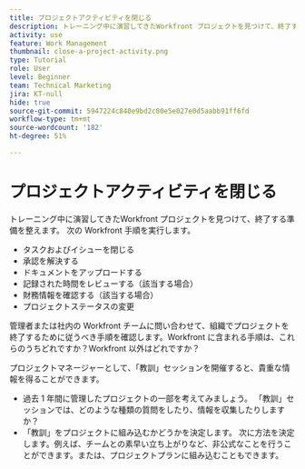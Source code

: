 ```yaml
---
title: プロジェクトアクティビティを閉じる
description: トレーニング中に演習してきたWorkfront プロジェクトを見つけて、終了する準備を整えます。
activity: use
feature: Work Management
thumbnail: close-a-project-activity.png
type: Tutorial
role: User
level: Beginner
team: Technical Marketing
jira: KT-null
hide: true
source-git-commit: 5947224c840e9bd2c80e5e027e0d5aabb91ff6fd
workflow-type: tm+mt
source-wordcount: '182'
ht-degree: 51%

---
```


# プロジェクトアクティビティを閉じる

トレーニング中に演習してきたWorkfront プロジェクトを見つけて、終了する準備を整えます。 次の Workfront 手順を実行します。

* タスクおよびイシューを閉じる
* 承認を解決する
* ドキュメントをアップロードする
* 記録された時間をレビューする（該当する場合）
* 財務情報を確認する（該当する場合）
* プロジェクトステータスの変更

管理者または社内の Workfront チームに問い合わせて、組織でプロジェクトを終了するために従うべき手順を確認します。Workfront に含まれる手順は、これらのうちどれですか？Workfront 以外はどれですか？

プロジェクトマネージャーとして、「教訓」セッションを開催すると、貴重な情報を得ることができます。

* 過去 1 年間に管理したプロジェクトの一部を考えてみましょう。 「教訓」セッションでは、どのような種類の質問をしたり、情報を収集したりしますか？
* 「教訓」をプロジェクトに組み込むかどうかを決定します。 次に方法を決定します。例えば、チームとの素早い立ち上がりなど、非公式なことを行うことができます。または、プロジェクトプランに組み込むこともできます。
